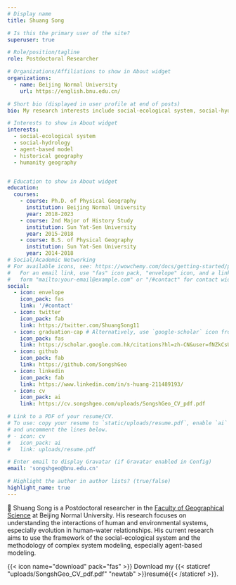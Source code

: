 ```yaml
---
# Display name
title: Shuang Song

# Is this the primary user of the site?
superuser: true

# Role/position/tagline
role: Postdoctoral Researcher

# Organizations/Affiliations to show in About widget
organizations:
  - name: Beijing Normal University
    url: https://english.bnu.edu.cn/

# Short bio (displayed in user profile at end of posts)
bio: My research interests include social-ecological system, social-hydrology, complex system modelling.

# Interests to show in About widget
interests:
  - social-ecological system 
  - social-hydrology
  - agent-based model
  - historical geography
  - humanity geography


# Education to show in About widget
education:
  courses:
    - course: Ph.D. of Physical Geography
      institution: Beijing Normal University
      year: 2018-2023
    - course: 2nd Major of History Study
      institution: Sun Yat-Sen University
      year: 2015-2018
    - course: B.S. of Physical Geography
      institution: Sun Yat-Sen University
      year: 2014-2018
# Social/Academic Networking
# For available icons, see: https://wowchemy.com/docs/getting-started/page-builder/#icons
#   For an email link, use "fas" icon pack, "envelope" icon, and a link in the
#   form "mailto:your-email@example.com" or "/#contact" for contact widget.
social:
  - icon: envelope
    icon_pack: fas
    link: '/#contact'
  - icon: twitter
    icon_pack: fab
    link: https://twitter.com/ShuangSong11
  - icon: graduation-cap # Alternatively, use `google-scholar` icon from `ai` icon pack
    icon_pack: fas
    link: https://scholar.google.com.hk/citations?hl=zh-CN&user=fNZkCsUAAAAJ
  - icon: github
    icon_pack: fab
    link: https://github.com/SongshGeo
  - icon: linkedin
    icon_pack: fab
    link: https://www.linkedin.com/in/s-huang-211489193/
  - icon: cv
    icon_pack: ai
    link: https://cv.songshgeo.com/uploads/SongshGeo_CV_pdf.pdf

# Link to a PDF of your resume/CV.
# To use: copy your resume to `static/uploads/resume.pdf`, enable `ai` icons in `params.toml`,
# and uncomment the lines below.
# - icon: cv
#   icon_pack: ai
#   link: uploads/resume.pdf

# Enter email to display Gravatar (if Gravatar enabled in Config)
email: 'songshgeo@bnu.edu.cn'

# Highlight the author in author lists? (true/false)
highlight_name: true
---
```


👋 Shuang Song is a Postdoctoral researcher in the [Faculty of Geographical Science](http://english.geo.bnu.edu.cn/) at Beijing Normal University. His research focuses on understanding the interactions of human and environmental systems, especially evolution in human-water relationships.
His current research aims to use the framework of the social-ecological system and the methodology of complex system modeling, especially agent-based modeling.

{{< icon name="download" pack="fas" >}} Download my {{< staticref "uploads/SongshGeo_CV_pdf.pdf" "newtab" >}}resumé{{< /staticref >}}.
